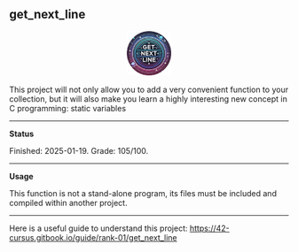 get_next_line
-------

<p align="center">
  <a href="https://github.com/Albertoocbs/get_next_line">
    <img src="https://github.com/Albertoocbs/get_next_line/blob/master/get_next_line_circular.png" width="80"/>
  </a>
</p>


This project will not only allow you to add a very convenient function to your collection, but it will also make you learn a highly interesting new concept in C programming: static variables

---
**Status**

Finished: 2025-01-19. Grade: 105/100.

-------
**Usage**

This function is not a stand-alone program, its files must be included and compiled within another project.


-------

Here is a useful guide to understand this project: https://42-cursus.gitbook.io/guide/rank-01/get_next_line

